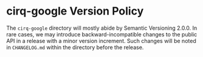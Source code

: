 # cirq-google Version Policy

The `cirq-google` directory will mostly abide by Semantic Versioning 2.0.0. In rare cases, we may introduce backward-incompatible changes to the public API in a release with a minor version increment. Such changes will be noted in `CHANGELOG.md` within the directory before the release.